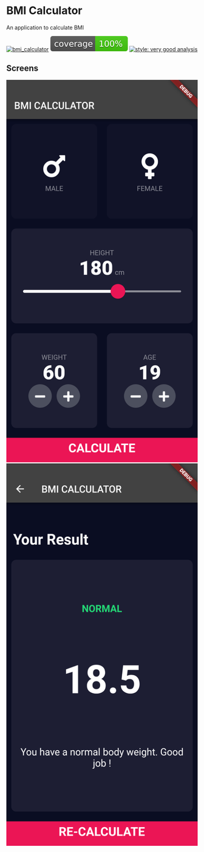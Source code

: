 # BMI Calculator

An application to calculate BMI

[![bmi_calculator][build_status_badge]][workflow_link]
![coverage][coverage_badge]
[![style: very good analysis][very_good_analysis_badge]][very_good_analysis_link]

## Screens

![Input page][input_page]
![Result page][result_page]

[build_status_badge]: https://github.com/ardinbig/bmi-calculator/actions/workflows/main.yaml/badge.svg
[workflow_link]: https://github.com/ardinbig/bmi-calculator/actions/workflows/main.yaml
[coverage_badge]: coverage_badge.svg
[very_good_analysis_link]: https://pub.dev/packages/very_good_analysis
[very_good_analysis_badge]: https://img.shields.io/badge/style-very_good_analysis-B22C89.svg
[input_page]: https://github.com/ardinbig/bmi-calculator/blob/main/screenshots/input_page.png
[result_page]: https://github.com/ardinbig/bmi-calculator/blob/main/screenshots/result_page.png
